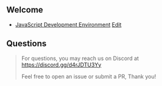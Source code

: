 ## Welcome

- [JavaScript Development Environment](https://pikaxyz420.github.io/guides/core/js-dev-env) [Edit](https://github.com/pikaxyz420/guides/edit/master/core/js-dev-env.md)

## Questions

> For questions, you may reach us on Discord at https://discord.gg/d4rJDTU3Yy
>
> Feel free to open an issue or submit a PR, Thank you!
